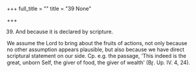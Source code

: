 +++
full_title = ""
title = "39 None"

+++


39. And because it is declared by scripture.

We assume the Lord to bring about the fruits of actions, not only because no other assumption appears plausible, but also because we have direct scriptural statement on our side. Cp. e.g. the passage, 'This indeed is the great, unborn Self, the giver of food, the giver of wealth' (Br̥. Up. IV. 4, 24).

